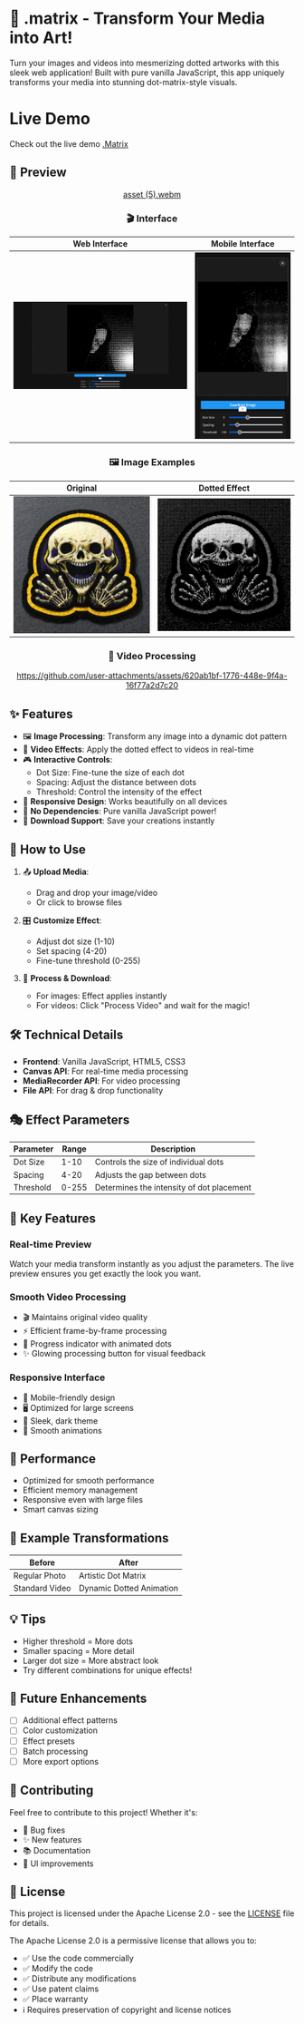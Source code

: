 # 🎨 .matrix - Transform Your Media into Art!

Turn your images and videos into mesmerizing dotted artworks with this sleek web application! Built with pure vanilla JavaScript, this app uniquely transforms your media into stunning dot-matrix-style visuals.

# Live Demo

Check out the live demo [.Matrix](https://saganaki22.github.io/.matrix/)

## 📸 Preview

<div align="center">

[asset (5).webm](https://github.com/user-attachments/assets/a8505160-608d-4370-a076-29eba640bd68)


### 🎬 Interface
| Web Interface | Mobile Interface |
|----------|---------------|
|![Web Interface Preview](assets/asset%20(1).png) | ![Mobile Interface Preview](assets/asset%20(2).png) |



### 🖼️ Image Examples
| Original | Dotted Effect |
|----------|---------------|
| ![Original Image](assets/asset%20(5).png) | ![Dotted Effect](assets/asset%20(4).png) |

### 🎥 Video Processing



https://github.com/user-attachments/assets/620ab1bf-1776-448e-9f4a-16f77a2d7c20



</div>

## ✨ Features

- 🖼️ **Image Processing**: Transform any image into a dynamic dot pattern
- 🎥 **Video Effects**: Apply the dotted effect to videos in real-time
- 🎮 **Interactive Controls**: 
  - Dot Size: Fine-tune the size of each dot
  - Spacing: Adjust the distance between dots
  - Threshold: Control the intensity of the effect
- 📱 **Responsive Design**: Works beautifully on all devices
- 🚀 **No Dependencies**: Pure vanilla JavaScript power!
- 💾 **Download Support**: Save your creations instantly

## 🎯 How to Use

1. 📤 **Upload Media**:
   - Drag and drop your image/video
   - Or click to browse files
   
2. 🎛️ **Customize Effect**:
   - Adjust dot size (1-10)
   - Set spacing (4-20)
   - Fine-tune threshold (0-255)
   
3. 💫 **Process & Download**:
   - For images: Effect applies instantly
   - For videos: Click "Process Video" and wait for the magic!

## 🛠️ Technical Details

- **Frontend**: Vanilla JavaScript, HTML5, CSS3
- **Canvas API**: For real-time media processing
- **MediaRecorder API**: For video processing
- **File API**: For drag & drop functionality

## 🎭 Effect Parameters

| Parameter  | Range    | Description                               |
|------------|----------|-------------------------------------------|
| Dot Size   | 1-10     | Controls the size of individual dots      |
| Spacing    | 4-20     | Adjusts the gap between dots              |
| Threshold  | 0-255    | Determines the intensity of dot placement  |

## 🌟 Key Features

### Real-time Preview
Watch your media transform instantly as you adjust the parameters. The live preview ensures you get exactly the look you want.

### Smooth Video Processing
- 🎬 Maintains original video quality
- ⚡ Efficient frame-by-frame processing
- 🔄 Progress indicator with animated dots
- ✨ Glowing processing button for visual feedback

### Responsive Interface
- 📱 Mobile-friendly design
- 🖥️ Optimized for large screens
- 🎨 Sleek, dark theme
- 💫 Smooth animations

## 🚀 Performance

- Optimized for smooth performance
- Efficient memory management
- Responsive even with large files
- Smart canvas sizing

## 🎨 Example Transformations

Before | After
-------|-------
Regular Photo | Artistic Dot Matrix
Standard Video | Dynamic Dotted Animation

## 💡 Tips

- Higher threshold = More dots
- Smaller spacing = More detail
- Larger dot size = More abstract look
- Try different combinations for unique effects!

## 🔮 Future Enhancements

- [ ] Additional effect patterns
- [ ] Color customization
- [ ] Effect presets
- [ ] Batch processing
- [ ] More export options

## 🤝 Contributing

Feel free to contribute to this project! Whether it's:
- 🐛 Bug fixes
- ✨ New features
- 📚 Documentation
- 🎨 UI improvements

## 📄 License

This project is licensed under the Apache License 2.0 - see the [LICENSE](LICENSE) file for details.

The Apache License 2.0 is a permissive license that allows you to:
- ✅ Use the code commercially
- ✅ Modify the code
- ✅ Distribute any modifications
- ✅ Use patent claims
- ✅ Place warranty
- ℹ️ Requires preservation of copyright and license notices
